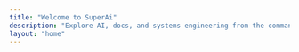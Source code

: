 ```yaml
---
title: "Welcome to SuperAi"
description: "Explore AI, docs, and systems engineering from the command line up."
layout: "home"
---
```

